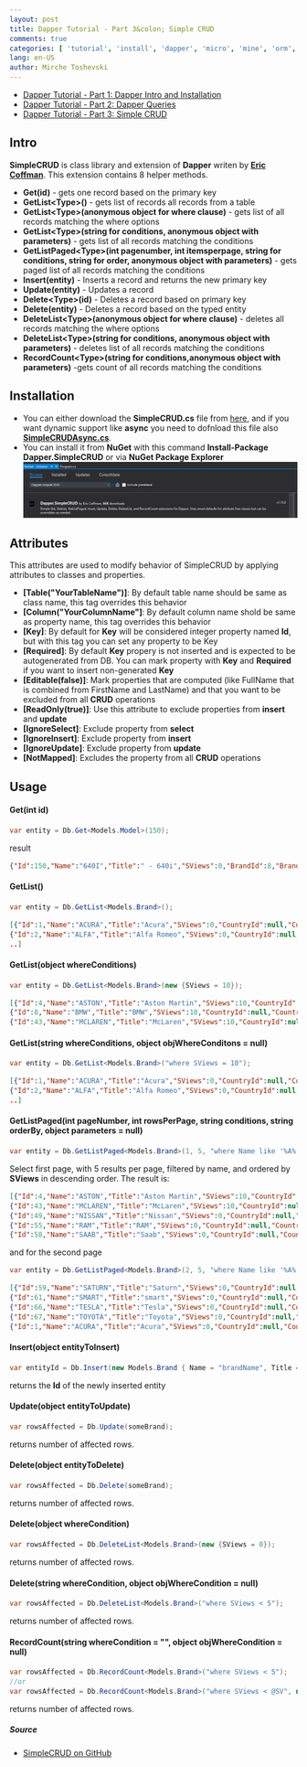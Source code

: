 ```yaml
---
layout: post
title: Dapper Tutorial - Part 3&colon; Simple CRUD
comments: true
categories: [ 'tutorial', 'install', 'dapper', 'micro', 'mine', 'orm', 'mssql', 'mysql' ]
lang: en-US
author: Mirche Toshevski
---
```

* [Dapper Tutorial - Part 1: Dapper Intro and Installation](https://neemesis.github.io/blog/2017/08/07/dapper-tutorial-1/)
* [Dapper Tutorial - Part 2: Dapper Queries](https://neemesis.github.io/blog/2017/08/08/dapper-tutorial-2/)
* [Dapper Tutorial - Part 3: Simple CRUD](https://neemesis.github.io/blog/2017/08/09/dapper-tutorial-3/)

Intro
-------
**SimpleCRUD** is class library and extension of **Dapper** writen by **[Eric Coffman](https://github.com/ericdc1)**. This extension contains 8 helper methods.
* **Get(id)** - gets one record based on the primary key
* **GetList&#x3C;Type&#x3E;()** - gets list of records all records from a table
* **GetList&#x3C;Type&#x3E;(anonymous object for where clause)** - gets list of all records matching the where options
* **GetList&#x3C;Type&#x3E;(string for conditions, anonymous object with parameters)** - gets list of all records matching the conditions
* **GetListPaged&#x3C;Type&#x3E;(int pagenumber, int itemsperpage, string for conditions, string for order, anonymous object with parameters)** - gets paged list of all records matching the conditions
* **Insert(entity)** - Inserts a record and returns the new primary key
* **Update(entity)** - Updates a record
* **Delete&#x3C;Type&#x3E;(id)** - Deletes a record based on primary key
* **Delete(entity)** - Deletes a record based on the typed entity
* **DeleteList&#x3C;Type&#x3E;(anonymous object for where clause)** - deletes all records matching the where options
* **DeleteList&#x3C;Type&#x3E;(string for conditions, anonymous object with parameters)** - deletes list of all records matching the conditions
* **RecordCount&#x3C;Type&#x3E;(string for conditions,anonymous object with parameters)** -gets count of all records matching the conditions

Installation
------
* You can either download the **SimpleCRUD.cs** file from [here](https://github.com/ericdc1/Dapper.SimpleCRUD/blob/master/Dapper.SimpleCRUD/SimpleCRUD.cs), and if you want dynamic support like **async** you need to dofnload this file also **[SimpleCRUDAsync.cs](https://github.com/ericdc1/Dapper.SimpleCRUD/blob/master/Dapper.SimpleCRUD%20NET45/SimpleCRUDAsync.cs)**.
* You can install it from **NuGet** with this command **Install-Package Dapper.SimpleCRUD** or via **NuGet Package Explorer**
![too](../assets/images/dt3_1.png 'NuGet Package Explorer')

Attributes
------
This attributes are used to modify behavior of SimpleCRUD by applying attributes to classes and properties.
* **[Table("YourTableName")]**: By default table name should be same as class name, this tag overrides this behavior
* **[Column("YourColumnName"]**: By default column name shold be same as property name, this tag overrides this behavior
* **[Key]**: By default for **Key** will be considered integer property named **Id**, but with this tag you can set any property to be Key
* **[Required]**: By default **Key** propery is not inserted and is expected to be autogenerated from DB. You can mark property with **Key** and **Required** if you want to insert non-generated **Key**
* **[Editable(false)]**: Mark properties that are computed (like FullName that is combined from FirstName and LastName) and that you want to be excluded from all **CRUD** operations
* **[ReadOnly(true)]**: Use this attribute to exclude properties from **insert** and **update**
* **[IgnoreSelect]**: Exclude property from **select**
* **[IgnoreInsert]**: Exclude property from **insert**
* **[IgnoreUpdate]**: Exclude property from **update**
* **[NotMapped]**: Excludes the property from all **CRUD** operations

Usage
------
#### Get(int id)
```csharp
var entity = Db.Get<Models.Model>(150);
```
result
```json
{"Id":150,"Name":"640I","Title":" - 640i","SViews":0,"BrandId":8,"Brand":null}
```

#### GetList()
```csharp
var entity = Db.GetList<Models.Brand>();
```
```json
[{"Id":1,"Name":"ACURA","Title":"Acura","SViews":0,"CountryId":null,"Country":null},
{"Id":2,"Name":"ALFA","Title":"Alfa Romeo","SViews":0,"CountryId":null,"Country":null},
..]
```

#### GetList(object whereConditions)
```csharp
var entity = Db.GetList<Models.Brand>(new {SViews = 10});
```
```json
[{"Id":4,"Name":"ASTON","Title":"Aston Martin","SViews":10,"CountryId":null,"Country":null},
{"Id":8,"Name":"BMW","Title":"BMW","SViews":10,"CountryId":null,"Country":null},
{"Id":43,"Name":"MCLAREN","Title":"McLaren","SViews":10,"CountryId":null,"Country":null}]
```

#### GetList(string whereConditions, object objWhereConditons = null)
```csharp
var entity = Db.GetList<Models.Brand>("where SViews = 10");
```
```json
[{"Id":1,"Name":"ACURA","Title":"Acura","SViews":0,"CountryId":null,"Country":null},
{"Id":2,"Name":"ALFA","Title":"Alfa Romeo","SViews":0,"CountryId":null,"Country":null},
..]
```

#### GetListPaged(int pageNumber, int rowsPerPage, string conditions, string orderBy,  object parameters = null)
```csharp
var entity = Db.GetListPaged<Models.Brand>(1, 5, "where Name like '%A%'", "SViews desc");
```
Select first page, with 5 results per page, filtered by name, and ordered by **SViews** in descending order. The result is:
```json
[{"Id":4,"Name":"ASTON","Title":"Aston Martin","SViews":10,"CountryId":null,"Country":null},
{"Id":43,"Name":"MCLAREN","Title":"McLaren","SViews":10,"CountryId":null,"Country":null},
{"Id":49,"Name":"NISSAN","Title":"Nissan","SViews":0,"CountryId":null,"Country":null},
{"Id":55,"Name":"RAM","Title":"RAM","SViews":0,"CountryId":null,"Country":null},
{"Id":58,"Name":"SAAB","Title":"Saab","SViews":0,"CountryId":null,"Country":null}]
```
and for the second page
```csharp
var entity = Db.GetListPaged<Models.Brand>(2, 5, "where Name like '%A%'", "SViews desc");
```
```json
[{"Id":59,"Name":"SATURN","Title":"Saturn","SViews":0,"CountryId":null,"Country":null},
{"Id":61,"Name":"SMART","Title":"smart","SViews":0,"CountryId":null,"Country":null},
{"Id":66,"Name":"TESLA","Title":"Tesla","SViews":0,"CountryId":null,"Country":null},
{"Id":67,"Name":"TOYOTA","Title":"Toyota","SViews":0,"CountryId":null,"Country":null},
{"Id":1,"Name":"ACURA","Title":"Acura","SViews":0,"CountryId":null,"Country":null}]
```

#### Insert(object entityToInsert)
```csharp
var entityId = Db.Insert(new Models.Brand { Name = "brandName", Title = "brandTitle"});
```
returns the **Id** of the newly inserted entity

#### Update(object entityToUpdate)
```csharp
var rowsAffected = Db.Update(someBrand);
```
returns number of affected rows.

#### Delete(object entityToDelete)
```csharp
var rowsAffected = Db.Delete(someBrand);
```
returns number of affected rows.

#### Delete(object whereCondition)
```csharp
var rowsAffected = Db.DeleteList<Models.Brand>(new {SViews = 0});
```
returns number of affected rows.

#### Delete(string whereCondition, object objWhereCondition = null)
```csharp
var rowsAffected = Db.DeleteList<Models.Brand>("where SViews < 5");
```
returns number of affected rows.

#### RecordCount(string whereCondition = "", object objWhereCondition = null)
```csharp
var rowsAffected = Db.RecordCount<Models.Brand>("where SViews < 5");
//or
var rowsAffected = Db.RecordCount<Models.Brand>("where SViews < @SV", new {SV = 5});
```
returns number of affected rows.

##### Source
* [SimpleCRUD on GitHub](https://github.com/ericdc1/Dapper.SimpleCRUD)